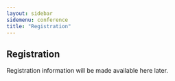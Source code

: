 ```yaml
---
layout: sidebar
sidemenu: conference
title: "Registration"
---
```

## Registration

Registration information will be made available here later.